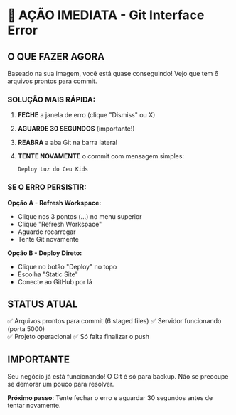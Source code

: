 # 🎯 AÇÃO IMEDIATA - Git Interface Error

## O QUE FAZER AGORA

Baseado na sua imagem, você está quase conseguindo! Vejo que tem 6 arquivos prontos para commit.

### SOLUÇÃO MAIS RÁPIDA:

1. **FECHE** a janela de erro (clique "Dismiss" ou X)

2. **AGUARDE 30 SEGUNDOS** (importante!)

3. **REABRA** a aba Git na barra lateral

4. **TENTE NOVAMENTE** o commit com mensagem simples:
   ```
   Deploy Luz do Ceu Kids
   ```

### SE O ERRO PERSISTIR:

**Opção A - Refresh Workspace:**
- Clique nos 3 pontos (...) no menu superior
- Clique "Refresh Workspace" 
- Aguarde recarregar
- Tente Git novamente

**Opção B - Deploy Direto:**
- Clique no botão "Deploy" no topo
- Escolha "Static Site"
- Conecte ao GitHub por lá

## STATUS ATUAL

✅ Arquivos prontos para commit (6 staged files)
✅ Servidor funcionando (porta 5000)  
✅ Projeto operacional
✅ Só falta finalizar o push

## IMPORTANTE

Seu negócio já está funcionando! O Git é só para backup. Não se preocupe se demorar um pouco para resolver.

**Próximo passo**: Tente fechar o erro e aguardar 30 segundos antes de tentar novamente.